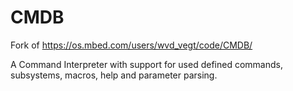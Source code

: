 # CMDB
Fork of https://os.mbed.com/users/wvd_vegt/code/CMDB/

A Command Interpreter with support for used defined commands, subsystems, macros, help and parameter parsing.
